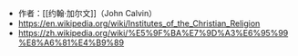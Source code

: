 - 作者：[[约翰·加尔文]]（John Calvin）
- https://en.wikipedia.org/wiki/Institutes_of_the_Christian_Religion
- https://zh.wikipedia.org/wiki/%E5%9F%BA%E7%9D%A3%E6%95%99%E8%A6%81%E4%B9%89